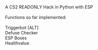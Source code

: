 A CS2 READONLY Hack in Python with ESP<br />
<br />
Functions so far implemented:<br />
<br />
Triggerbot [ALT] <br />
Defuse Checker <br />
ESP Boxes <br />
Healthvalue <br />

